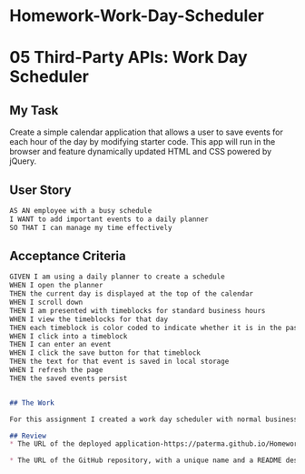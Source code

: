 # Homework-Work-Day-Scheduler

# 05 Third-Party APIs: Work Day Scheduler

## My Task

Create a simple calendar application that allows a user to save events for each hour of the day by modifying starter code. This app will run in the browser and feature dynamically updated HTML and CSS powered by jQuery.
## User Story

```md
AS AN employee with a busy schedule
I WANT to add important events to a daily planner
SO THAT I can manage my time effectively
```

## Acceptance Criteria

```md
GIVEN I am using a daily planner to create a schedule
WHEN I open the planner
THEN the current day is displayed at the top of the calendar
WHEN I scroll down
THEN I am presented with timeblocks for standard business hours
WHEN I view the timeblocks for that day
THEN each timeblock is color coded to indicate whether it is in the past, present, or future
WHEN I click into a timeblock
THEN I can enter an event
WHEN I click the save button for that timeblock
THEN the text for that event is saved in local storage
WHEN I refresh the page
THEN the saved events persist


## The Work

For this assignment I created a work day scheduler with normal business hours that allows the user to type a task in to the textbox, which is then saved in local storage and displayed on the page even after the page is refreshed. The current date is displayed at the top of the page as well. The colors of the hours also changed based on the time of day- whether it be past, present, or future. 

## Review
* The URL of the deployed application-https://paterma.github.io/Homework-Work-Day-Scheduler/

* The URL of the GitHub repository, with a unique name and a README describing the project-https://github.com/Paterma/Homework-Work-Day-Scheduler